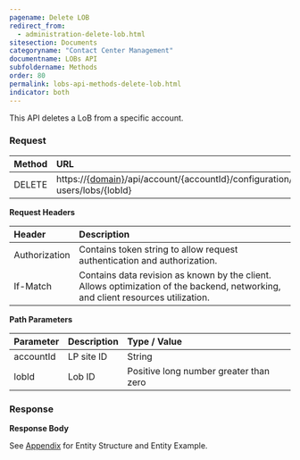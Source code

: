 ```yaml
---
pagename: Delete LOB
redirect_from:
  - administration-delete-lob.html
sitesection: Documents
categoryname: "Contact Center Management"
documentname: LOBs API
subfoldername: Methods
order: 80
permalink: lobs-api-methods-delete-lob.html
indicator: both
---
```


This API deletes a LoB from a specific account.

### Request

| Method | URL|
 |:----- | :---- |
 |DELETE | https://[{domain}](/agent-domain-domain-api.html)/api/account/{accountId}/configuration/le-users/lobs/{lobId} |

**Request Headers**

 |Header | Description |
 |:-------  | :------------- |
 |Authorization | Contains token string to allow request authentication and authorization. |
 |If-Match | Contains data revision as known by the client. Allows optimization of the backend, networking, and client resources utilization. |

**Path Parameters**

 |Parameter|  Description | Type / Value |
 |:----------- | :-------------  |:------------- |
 |accountId | LP site ID  |String  |
 |lobId | Lob ID  | Positive long number greater than zero |

### Response

**Response Body**

See [Appendix](aadministration-lobs-appendix.html) for Entity Structure and Entity Example.
